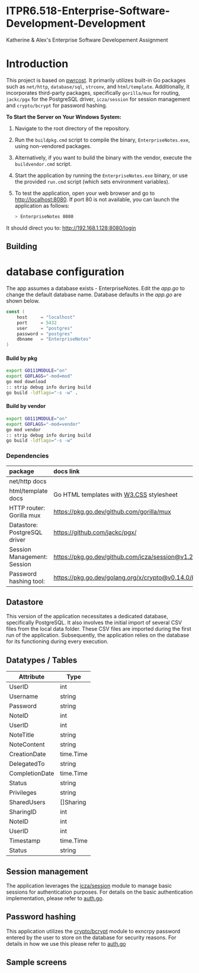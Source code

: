 # ITPR6.518-Enterprise-Software-Development-Development
 Katherine & Alex's Enterprise Software Developement Assignment

# Introduction
This project is based on [pwrcost](https://github.com/yonush/pwrcost). It primarily utilizes built-in Go packages such as `net/http`, `database/sql`, `strconv`, and `html/template`. Additionally, it incorporates third-party packages, specifically `gorilla/mux` for routing, `jackc/pgx` for the PostgreSQL driver, `icza/session` for session management and `crypto/bcrypt` for password hashing.

**To Start the Server on Your Windows System:**

1. Navigate to the root directory of the repository.
2. Run the `buildpkg.cmd` script to compile the binary, `EnterpriseNotes.exe`, using non-vendored packages.
3. Alternatively, if you want to build the binary with the vendor, execute the `buildvendor.cmd` script.
4. Start the application by running the `EnterpriseNotes.exe` binary, or use the provided `run.cmd` script (which sets environment variables).
5. To test the application, open your web browser and go to [http://localhost:8080](http://localhost:8080). If port 80 is not available, you can launch the application as follows:

   ```sh
   > EnterpriseNotes 8080

It should direct you to: http://192.168.1.128:8080/login

## Building


# database configuration 
The app assumes a database exists - EnterpriseNotes. Edit the *app.go* to change the default database name. Database defaults in the *app.go* are shown below.
``` go
const (
	host     = "localhost"
	port     = 5432
	user     = "postgres"
	password = "postgres"
	dbname   = "EnterpriseNotes"
)
```

#### Build by pkg

``` bash
export GO111MODULE="on"
export GOFLAGS="-mod=mod"
go mod download
:: strip debug info during build
go build -ldflags="-s -w" .

``` 
#### Build by vendor

``` bash
export GO111MODULE="on"
export GOFLAGS="-mod=vendor"
go mod vendor
:: strip debug info during build
go build -ldflags="-s -w" 
```
### Dependencies
|package|docs link|
|:--|:--|
|net/http docs||
|html/template docs|Go HTML templates with [W3.CSS](https://www.w3schools.com/w3css/w3css_examples.asp) stylesheet|
|HTTP router: Gorilla mux|https://pkg.go.dev/github.com/gorilla/mux|
|Datastore: PostgreSQL driver|https://github.com/jackc/pgx/|
|Session Management: Session|https://pkg.go.dev/github.com/icza/session@v1.2.0|
|Password hashing tool:|https://pkg.go.dev/golang.org/x/crypto@v0.14.0/bcrypt|


## Datastore

This version of the application necessitates a dedicated database, specifically PostgreSQL. It also involves the initial import of several CSV files from the local data folder. These CSV files are imported during the first run of the application. Subsequently, the application relies on the database for its functioning during every execution.


## Datatypes / Tables
| Attribute       | Type        |
| --------------- | ----------- |
| UserID          | int         |
| Username        | string      |
| Password        | string      |
| NoteID          | int         |
| UserID          | int         |
| NoteTitle       | string      |
| NoteContent     | string      |
| CreationDate    | time.Time   |
| DelegatedTo     | string      |
| CompletionDate  | time.Time   |
| Status          | string      |
| Privileges      | string      |
| SharedUsers     | []Sharing   |
| SharingID       | int         |
| NoteID          | int         |
| UserID          | int         |
| Timestamp       | time.Time   |
| Status          | string      |

## Session management

The application leverages the [icza/session](https://github.com/icza/session) module to manage basic sessions for authentication purposes. For details on the basic authentication implementation, please refer to [auth.go](https://github.com/KatherineMulder/ITPR6.518-Enterprise-Software-Development-Development/blob/main/auth.go).

## Password hashing

This application utilizes the [crypto/bcrypt](golang.org/x/crypto/bcrypt) module to exncrpy password entered by the user to store on the database for security reasons. For details in how we use this please refer to [auth.go](https://github.com/KatherineMulder/ITPR6.518-Enterprise-Software-Development-Development/blob/main/auth.go)

## Sample screens

